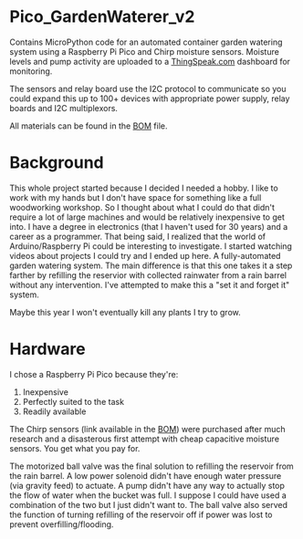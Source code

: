 # Pico_GardenWaterer_v2
Contains MicroPython code for an automated container garden watering system using a Raspberry Pi Pico and Chirp moisture sensors.  Moisture levels and pump activity are uploaded to a [ThingSpeak.com](http://www.thingspeak.com) dashboard for monitoring.

The sensors and relay board use the I2C protocol to communicate so you could expand this up to 100+ devices with appropriate power supply, relay boards and I2C multiplexors.

All materials can be found in the [BOM](https://github.com/TazwellJ/Pico_GardenWaterer_v2/blob/main/BOM.txt) file.

# Background
This whole project started because I decided I needed a hobby.  I like to work with my hands but I don't have space for something like a full woodworking workshop.  So I thought about what I could do that didn't require a lot of large machines and would be relatively inexpensive to get into.  I have a degree in electronics (that I haven't used for 30 years) and a career as a programmer.  That being said, I realized that the world of Arduino/Raspberry Pi could be interesting to investigate.  I started watching videos about projects I could try and I ended up here.  A fully-automated garden watering system.  The main difference is that this one takes it a step farther by refilling the reservior with collected rainwater from a rain barrel without any intervention.  I've attempted to make this a "set it and forget it" system.

Maybe this year I won't eventually kill any plants I try to grow.

# Hardware
I chose a Raspberry Pi Pico because they're:
  1. Inexpensive
  2. Perfectly suited to the task
  3. Readily available

The Chirp sensors (link available in the [BOM](https://github.com/TazwellJ/Pico_GardenWaterer_v2/blob/main/BOM.txt)) were purchased after much research and a disasterous first attempt with cheap capacitive moisture sensors.  You get what you pay for.

The motorized ball valve was the final solution to refilling the reservoir from the rain barrel.  A low power solenoid didn't have enough water pressure (via gravity feed) to actuate.  A pump didn't have any way to actually stop the flow of water when the bucket was full.  I suppose I could have used a combination of the two but I just didn't want to.  The ball valve also served the function of turning refilling of the reservoir off if power was lost to prevent overfilling/flooding.
